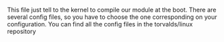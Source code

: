 This file just tell to the kernel to compile our module at the boot. 
There are several config files, so you have to choose the one corresponding on your configuration. You can find all the config files in the torvalds/linux repository
